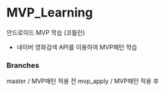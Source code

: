 # MVP_Learning
안드로이드 MVP 학습 (코틀린)

- 네이버 영화검색 API를 이용하여 MVP패턴 학습

### Branches 
master / MVP패턴 적용 전 
mvp_apply / MVP패턴 적용 후 
